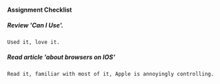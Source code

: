 #### Assignment Checklist

  ##### Review 'Can I Use'.
    Used it, love it.
  
  ##### Read article 'about browsers on IOS'
    Read it, familiar with most of it, Apple is annoyingly controlling.
